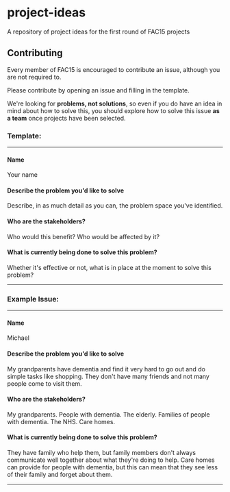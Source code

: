 # project-ideas
A repository of project ideas for the first round of FAC15 projects

## Contributing

Every member of FAC15 is encouraged to contribute an issue, although you are not required to.

Please contribute by opening an issue and filling in the template.

We're looking for **problems, not solutions**, so even if you do have an idea in mind about how to solve this, you should explore how to solve this issue **as a team** once projects have been selected.

### Template:

<hr />

#### Name
Your name

#### Describe the problem you'd like to solve
Describe, in as much detail as you can, the problem space you've identified.

#### Who are the stakeholders?
Who would this benefit? Who would be affected by it?

#### What is currently being done to solve this problem?
Whether it's effective or not, what is in place at the moment to solve this problem?

<hr />

### Example Issue:

<hr />

#### Name
Michael

#### Describe the problem you'd like to solve
My grandparents have dementia and find it very hard to go out and do simple tasks like shopping. They don't have many friends and not many people come to visit them.

#### Who are the stakeholders?
My grandparents. People with dementia. The elderly. Families of people with dementia. The NHS. Care homes.

#### What is currently being done to solve this problem?
They have family who help them, but family members don't always communicate well together about what they're doing to help.
Care homes can provide for people with dementia, but this can mean that they see less of their family and forget about them.

<hr />
